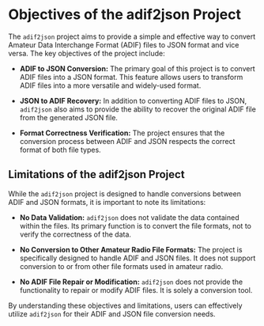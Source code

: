 # Objectives of the adif2json Project

The `adif2json` project aims to provide a simple and effective way to convert Amateur Data Interchange Format (ADIF) files to JSON format and vice versa. The key objectives of the project include:

- **ADIF to JSON Conversion:** The primary goal of this project is to convert ADIF files into a JSON format. This feature allows users to transform ADIF files into a more versatile and widely-used format.

- **JSON to ADIF Recovery:** In addition to converting ADIF files to JSON, `adif2json` also aims to provide the ability to recover the original ADIF file from the generated JSON file.

- **Format Correctness Verification:** The project ensures that the conversion process between ADIF and JSON respects the correct format of both file types.

## Limitations of the adif2json Project

While the `adif2json` project is designed to handle conversions between ADIF and JSON formats, it is important to note its limitations:

- **No Data Validation:** `adif2json` does not validate the data contained within the files. Its primary function is to convert the file formats, not to verify the correctness of the data.

- **No Conversion to Other Amateur Radio File Formats:** The project is specifically designed to handle ADIF and JSON files. It does not support conversion to or from other file formats used in amateur radio.

- **No ADIF File Repair or Modification:** `adif2json` does not provide the functionality to repair or modify ADIF files. It is solely a conversion tool.

By understanding these objectives and limitations, users can effectively utilize `adif2json` for their ADIF and JSON file conversion needs.

